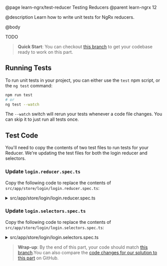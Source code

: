 @page learn-ngrx/test-reducer Testing Reducers
@parent learn-ngrx 12

@description Learn how to write unit tests for NgRx reducers.

@body

TODO
> **Quick Start**: You can checkout [this branch](https://github.com/bitovi/angular-ngrx-chat/tree/create-reducer) to get your codebase ready to work on this part.

## Running Tests

To run unit tests in your project, you can either use the `test` npm script, or the `ng test` command:

```bash
npm run test
# or
ng test --watch
```

The `--watch` switch will rerun your tests whenever a code file changes. You can skip it to just run all tests once.


## Test Code

You'll need to copy the contents of two test files to run tests for your Reducer. We're updating the test files for both the login reducer and selectors.

### Update `login.reducer.spec.ts` 

Copy the following code to replace the contents of `src/app/store/login/login.reducer.spec.ts`:

<details>
<summary>src/app/store/login/login.reducer.spec.ts</summary>
@sourceref ./login.reducer.spec.ts
</details>

### Update `login.selectors.spec.ts`

Copy the following code to replace the contents of `src/app/store/login/login.selectors.spec.ts`:

<details>
<summary>src/app/store/login/login.selectors.spec.ts</summary>
@sourceref ./login.selectors.spec.ts
</details>

> **Wrap-up**: By the end of this part, your code should match [this branch](https://github.com/bitovi/angular-ngrx-chat/tree/test-reducer).You can also compare the [code changes for our solution to this part](https://github.com/bitovi/angular-ngrx-chat/compare/create-reducer...test-reducer) on GitHub.
